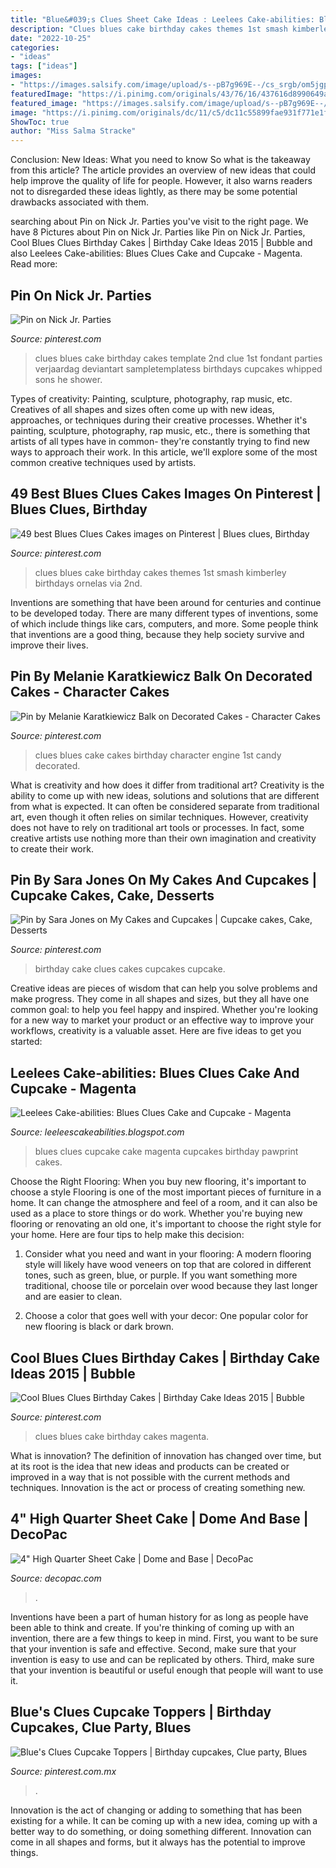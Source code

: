 ```yaml
---
title: "Blue&#039;s Clues Sheet Cake Ideas : Leelees Cake-abilities: Blues Clues Cake And Cupcake"
description: "Clues blues cake birthday cakes themes 1st smash kimberley birthdays ornelas via 2nd"
date: "2022-10-25"
categories:
- "ideas"
tags: ["ideas"]
images:
- "https://images.salsify.com/image/upload/s--pB7g969E--/cs_srgb/om5jgptoeo3uatm1syxf.jpg"
featuredImage: "https://i.pinimg.com/originals/43/76/16/437616d8990649a320e06d55416ff27d.jpg"
featured_image: "https://images.salsify.com/image/upload/s--pB7g969E--/cs_srgb/om5jgptoeo3uatm1syxf.jpg"
image: "https://i.pinimg.com/originals/dc/11/c5/dc11c55899fae931f771e1fb810a068f.jpg"
ShowToc: true
author: "Miss Salma Stracke"
---
```



Conclusion: New Ideas: What you need to know
So what is the takeaway from this article? 
The article provides an overview of new ideas that could help improve the quality of life for people. However, it also warns readers not to disregarded these ideas lightly, as there may be some potential drawbacks associated with them.

	

		
searching about Pin on Nick Jr. Parties you've visit to the right page. We have 8 Pictures about Pin on Nick Jr. Parties like Pin on Nick Jr. Parties, Cool Blues Clues Birthday Cakes | Birthday Cake Ideas 2015 | Bubble and also Leelees Cake-abilities: Blues Clues Cake and Cupcake - Magenta. Read more:
		
    
## Pin On Nick Jr. Parties

<img loading=lazy src="https://i.pinimg.com/originals/af/a2/1a/afa21adfc4a22c23705802aff91219ec.jpg" onerror="this.onerror=null;this.src='https://tse3.mm.bing.net/th?id=OIP.QmuLnngOvw2IOy3ehuApDwHaLI&amp;pid=15.1';" alt="Pin on Nick Jr. Parties">

_Source: pinterest.com_

>clues blues cake birthday cakes template 2nd clue 1st fondant parties verjaardag deviantart sampletemplatess birthdays cupcakes whipped sons he shower. 

	

Types of creativity: Painting, sculpture, photography, rap music, etc.
Creatives of all shapes and sizes often come up with new ideas, approaches, or techniques during their creative processes. Whether it's painting, sculpture, photography, rap music, etc., there is something that artists of all types have in common- they're constantly trying to find new ways to approach their work. In this article, we'll explore some of the most common creative techniques used by artists.

    
## 49 Best Blues Clues Cakes Images On Pinterest | Blues Clues, Birthday

<img loading=lazy src="https://i.pinimg.com/736x/7a/11/a5/7a11a58c918af30e7070e22c82ec9956--blues-clues-rd-birthday.jpg" onerror="this.onerror=null;this.src='https://tse3.mm.bing.net/th?id=OIP.50_Hdtv7ysyvlTPrSYivsQHaJ4&amp;pid=15.1';" alt="49 best Blues Clues Cakes images on Pinterest | Blues clues, Birthday">

_Source: pinterest.com_

>clues blues cake birthday cakes themes 1st smash kimberley birthdays ornelas via 2nd. 

	

Inventions are something that have been around for centuries and continue to be developed today. There are many different types of inventions, some of which include things like cars, computers, and more. Some people think that inventions are a good thing, because they help society survive and improve their lives.

    
## Pin By Melanie Karatkiewicz Balk On Decorated Cakes - Character Cakes

<img loading=lazy src="https://i.pinimg.com/originals/dc/11/c5/dc11c55899fae931f771e1fb810a068f.jpg" onerror="this.onerror=null;this.src='https://tse1.mm.bing.net/th?id=OIP.SQRuuGemaTiVlnFVH_sKugHaJ5&amp;pid=15.1';" alt="Pin by Melanie Karatkiewicz Balk on Decorated Cakes - Character Cakes">

_Source: pinterest.com_

>clues blues cake cakes birthday character engine 1st candy decorated. 

	

What is creativity and how does it differ from traditional art?
Creativity is the ability to come up with new ideas, solutions and solutions that are different from what is expected. It can often be considered separate from traditional art, even though it often relies on similar techniques. However, creativity does not have to rely on traditional art tools or processes. In fact, some creative artists use nothing more than their own imagination and creativity to create their work.

    
## Pin By Sara Jones On My Cakes And Cupcakes | Cupcake Cakes, Cake, Desserts

<img loading=lazy src="https://i.pinimg.com/originals/50/36/ac/5036acbe968307dc7a48712f4c858bb1.jpg" onerror="this.onerror=null;this.src='https://tse1.mm.bing.net/th?id=OIP.vM__cNHVC5rj650QCCvU_AHaJ4&amp;pid=15.1';" alt="Pin by Sara Jones on My Cakes and Cupcakes | Cupcake cakes, Cake, Desserts">

_Source: pinterest.com_

>birthday cake clues cakes cupcakes cupcake. 

	

Creative ideas are pieces of wisdom that can help you solve problems and make progress. They come in all shapes and sizes, but they all have one common goal: to help you feel happy and inspired. Whether you're looking for a new way to market your product or an effective way to improve your workflows, creativity is a valuable asset. Here are five ideas to get you started: 

    
## Leelees Cake-abilities: Blues Clues Cake And Cupcake - Magenta

<img loading=lazy src="http://4.bp.blogspot.com/_nod__Klf3Ww/SrU7OOHQeRI/AAAAAAAAAqw/ZtY0qEt97TQ/s400/blues+paws.jpg" onerror="this.onerror=null;this.src='https://tse3.mm.bing.net/th?id=OIP.qJMg_NpMESz7AG0wHMq15QAAAA&amp;pid=15.1';" alt="Leelees Cake-abilities: Blues Clues Cake and Cupcake - Magenta">

_Source: leeleescakeabilities.blogspot.com_

>blues clues cupcake cake magenta cupcakes birthday pawprint cakes. 

	

Choose the Right Flooring: When you buy new flooring, it's important to choose a style
Flooring is one of the most important pieces of furniture in a home. It can change the atmosphere and feel of a room, and it can also be used as a place to store things or do work. Whether you're buying new flooring or renovating an old one, it's important to choose the right style for your home. Here are four tips to help make this decision: 
1. Consider what you need and want in your flooring: A modern flooring style will likely have wood veneers on top that are colored in different tones, such as green, blue, or purple. If you want something more traditional, choose tile or porcelain over wood because they last longer and are easier to clean. 

2. Choose a color that goes well with your decor: One popular color for new flooring is black or dark brown.

    
## Cool Blues Clues Birthday Cakes | Birthday Cake Ideas 2015 | Bubble

<img loading=lazy src="https://i.pinimg.com/originals/58/6d/69/586d69906d4fe1c4ff122efb6b33d381.jpg" onerror="this.onerror=null;this.src='https://tse3.mm.bing.net/th?id=OIP.wTr44nuTcHYaZrF5qtfNDQHaKM&amp;pid=15.1';" alt="Cool Blues Clues Birthday Cakes | Birthday Cake Ideas 2015 | Bubble">

_Source: pinterest.com_

>clues blues cake birthday cakes magenta. 

	

What is innovation?
The definition of innovation has changed over time, but at its root is the idea that new ideas and products can be created or improved in a way that is not possible with the current methods and techniques. Innovation is the act or process of creating something new.

    
## 4&quot; High Quarter Sheet Cake | Dome And Base | DecoPac

<img loading=lazy src="https://images.salsify.com/image/upload/s--pB7g969E--/cs_srgb/om5jgptoeo3uatm1syxf.jpg" onerror="this.onerror=null;this.src='https://tse4.mm.bing.net/th?id=OIP.cgfaU78Pm7qfWqBa6sl0xgHaHa&amp;pid=15.1';" alt="4&quot; High Quarter Sheet Cake | Dome and Base | DecoPac">

_Source: decopac.com_

>. 

	

Inventions have been a part of human history for as long as people have been able to think and create. If you're thinking of coming up with an invention, there are a few things to keep in mind. First, you want to be sure that your invention is safe and effective. Second, make sure that your invention is easy to use and can be replicated by others. Third, make sure that your invention is beautiful or useful enough that people will want to use it.

    
## Blue&#039;s Clues Cupcake Toppers | Birthday Cupcakes, Clue Party, Blues

<img loading=lazy src="https://i.pinimg.com/originals/43/76/16/437616d8990649a320e06d55416ff27d.jpg" onerror="this.onerror=null;this.src='https://tse3.mm.bing.net/th?id=OIP.J0P8FMmlzQOYcILm_kOpXgHaD5&amp;pid=15.1';" alt="Blue&#039;s Clues Cupcake Toppers | Birthday cupcakes, Clue party, Blues">

_Source: pinterest.com.mx_

>. 

	

Innovation is the act of changing or adding to something that has been existing for a while. It can be coming up with a new idea, coming up with a better way to do something, or doing something different. Innovation can come in all shapes and forms, but it always has the potential to improve things.

